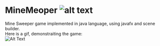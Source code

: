 # MineMeoper ![alt text](https://i.ibb.co/z4LmqVg/icon.png)
Mine Sweeper game implemented in java language,
using javafx and scene builder.\
Here is a gif, demonstraiting the game:\
![Alt Text](https://media.giphy.com/media/GdTYLwLSbT1B5Pqgg3/giphy.gif)

